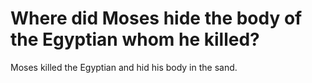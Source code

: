 # Where did Moses hide the body of the Egyptian whom he killed?

Moses killed the Egyptian and hid his body in the sand.
